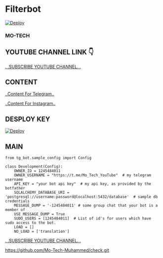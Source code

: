 # Filterbot

[![Deploy](https://www.herokucdn.com/deploy/button.svg)](https://www.heroku.com/deploy?template=https://github.com/Mo-Tech-Muhammed/check) 



### MO-TECH




## YOUTUBE CHANNEL LINK 👇

[.          .SUBSCRIBE YOUTUBE CHANNEL.             .](https://www.youtube.com/channel/UCmGBpXoM-OEm-FacOccVKgQ)


## CONTENT

[..Content For Telegram..](https://t.me/Mo_Tech_YouTube)

[..Content For Instagram..](www.instagram.com/motech._)

## DESPLOY KEY

[![Deploy](https://www.herokucdn.com/deploy/button.svg)](https://github.com/Mo-Tech-Muhammed/Management)


## MAIN

```                                                  
from tg_bot.sample_config import Config

class Development(Config):
    OWNER_ID = 1245484011  
    OWNER_USERNAME = "https://t.me/Mo_Tech_YouTube"  # my telegram username
    API_KEY = "your bot api key"  # my api key, as provided by the botfather
    SQLALCHEMY_DATABASE_URI = 'postgresql://username:password@localhost:5432/database'  # sample db credentials
    MESSAGE_DUMP = '-1245484011' # some group chat that your bot is a member of
    USE_MESSAGE_DUMP = True
    SUDO_USERS = [1245484011]  # List of id's for users which have sudo access to the bot.
    LOAD = []
    NO_LOAD = ['translation']
```
  
[.          .SUBSCRIBE YOUTUBE CHANNEL.             .](https://www.youtube.com/channel/UCmGBpXoM-OEm-FacOccVKgQ)


https://github.com/Mo-Tech-Muhammed/check.git
